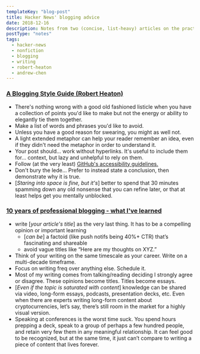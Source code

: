 ```yaml
---
templateKey: "blog-post"
title: Hacker News' blogging advice
date: 2018-12-16
description: Notes from two (concise, list-heavy) articles on the practice blogging, as served up by news.ycombinator.com.
postType: "notes"
tags:
  - hacker-news
  - nonfiction
  - blogging
  - writing
  - robert-heaton
  - andrew-chen
---
```


### [A Blogging Style Guide (Robert Heaton)](https://news.ycombinator.com/item?id=18626098)

- There's nothing wrong with a good old fashioned listicle when you have a collection of points you'd like to make but not the energy or ability to elegantly tie them together.
- Make a list of words and phrases you'd like to avoid.
- Unless you have a good reason for swearing, you might as well not.
- A light extended metaphor can help your reader remember an idea, even if they didn't need the metaphor in order to understand it.
- Your post should... work without hyperlinks. It's useful to include them for... context, but lazy and unhelpful to rely on them.
- Follow (at the very least) [GitHub's accessibility guidelines.](https://styleguide.github.com/primer/principles/accessibility/)
- Don't bury the lede... Prefer to instead state a conclusion, then demonstrate why it is true.
- [_Staring into space is fine, but it's_] better to spend that 30 minutes spamming down any old nonsense that you can refine later, or that at least helps get you mentally unblocked.


### [10 years of professional blogging - what I've learned](https://news.ycombinator.com/item?id=15954648)

- write [_your article's title_] as the very last thing. It has to be a compelling opinion or important learning
    - [_can be_] a factoid (like push notifs being 40%+ CTR) that’s fascinating and shareable
    - avoid vague titles like “Here are my thoughts on XYZ.”
- Think of your writing on the same timescale as your career. Write on a multi-decade timeframe.
- Focus on writing freq over anything else. Schedule it.
- Most of my writing comes from talking/reading deciding I strongly agree or disagree. These opinions become titles. Titles become essays.
- [_Even if the topic is saturated with content_] knowledge can be shared via video, long-form essays, podcasts, presentation decks, etc. Even when there are experts writing long-form content about cryptocurrencies, let’s say, there’s still room in the market for a highly visual version.
- Speaking at conferences is the worst time suck. You spend hours prepping a deck, speak to a group of perhaps a few hundred people, and retain very few them in any meaningful relationship. It can feel good to be recognized, but at the same time, it just can’t compare to writing a piece of content that lives forever.